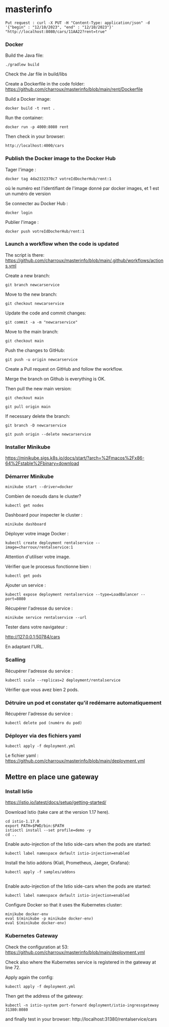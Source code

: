 # masterinfo

```
Put request : curl -X PUT -H "Content-Type: application/json" -d '{"begin" : "12/10/2023", "end" : "12/10/2023"}' "http://localhost:8080/cars/11AA22?rent=true"
```

### Docker

Build the Java file:
```
./gradlew build      
```

Check the Jar file in build/libs

Create a Dockerfile in the code folder: https://github.com/charroux/masterinfo/blob/main/rent/Dockerfile

Build a Docker image:
```
docker build -t rent .      
```
Run the container:
```
docker run -p 4000:8080 rent    
```
Then check in your browser:
```
http://localhost:4000/cars
```

### Publish the Docker image to the Docker Hub

Tager l'image :
```
docker tag 4da2332370c7 votreIdDocherHub/rent:1
```
où le numéro est l'identifiant de l'image donné par docker images, et 1 est un numéro de version

Se connecter au Docker Hub :
```
docker login
```

Publier l'image :
```
docker push votreIdDocherHub/rent:1      
```

### Launch a workflow when the code is updated

The script is there: https://github.com/charroux/masterinfo/blob/main/.github/workflows/actions.yml

Create a new branch:
```
git branch newcarservice
```
Move to the new branch:
```
git checkout newcarservice
```
Update the code and commit changes:
```
git commit -a -m "newcarservice"
```
Move to the main branch:
```
git checkout main
```
Push the changes to GitHub:
```
git push -u origin newcarservice
```
Create a Pull request on GitHub and follow the workflow.

Merge the branch on Github is everything is OK.

Then pull the new main version:

```
git checkout main
```
```
git pull origin main
```

If necessary delete the branch:

```
git branch -D newcarservice
```
```
git push origin --delete newcarservice
```

### Installer Minikube

https://minikube.sigs.k8s.io/docs/start/?arch=%2Fmacos%2Fx86-64%2Fstable%2Fbinary+download

### Démarrer Minikube
```
minikube start --driver=docker      
```

Combien de noeuds dans le cluster?
```
kubectl get nodes      
```

Dashboard pour inspecter le cluster :
```
minikube dashboard
```

Déployer votre image Docker :
```
kubectl create deployment rentalservice --image=charroux/rentalservice:1      
```
Attention d'utiliser votre image.

Vérifier que le procesus fonctionne bien :
```
kubectl get pods      
```

Ajouter un service :
```
kubectl expose deployment rentalservice --type=LoadBalancer --port=8080              
```    
Récupérer l'adresse du service :
```
minikube service rentalservice --url                      
```    
Tester dans votre navigateur :

http://127.0.0.1:50784/cars

En adaptant l'URL.

### Scalling

Récupérer l'adresse du service :
```
kubectl scale --replicas=2 deployment/rentalservice
```

Vérifier que vous avez bien 2 pods.

### Détruire un pod et constater qu'il redémarre automatiquement

Récupérer l'adresse du service :
```
kubectl delete pod (numéro du pod)
```

### Déployer via des fichiers yaml
```
kubectl apply -f deployment.yml           
```

Le fichier yaml : https://github.com/charroux/masterinfo/blob/main/deployment.yml

## Mettre en place une gateway

### Install Istio
https://istio.io/latest/docs/setup/getting-started/

Download Istio (take care at the version 1.17 here).

```
cd istio-1.17.0    
export PATH=$PWD/bin:$PATH    
istioctl install --set profile=demo -y
cd ..   
```
Enable auto-injection of the Istio side-cars when the pods are started:
```
kubectl label namespace default istio-injection=enabled
```
Install the Istio addons (Kiali, Prometheus, Jaeger, Grafana):
```
kubectl apply -f samples/addons
```
## 
Enable auto-injection of the Istio side-cars when the pods are started:
```
kubectl label namespace default istio-injection=enabled
```

Configure Docker so that it uses the Kubernetes cluster:
```
minikube docker-env
eval $(minikube -p minikube docker-env)
eval $(minikube docker-env)  
```

### Kubernetes Gateway

Check the configuration at 53: https://github.com/charroux/masterinfo/blob/main/deployment.yml

Check also where the Kubernetes service is registered in the gateway at line 72.

Apply again the config:
```
kubectl apply -f deployment.yml      
```

Then get the address of the gateway:
```
kubectl -n istio-system port-forward deployment/istio-ingressgateway 31380:8080  
```

and finally test in your browser:
http://localhost:31380/rentalservice/cars
